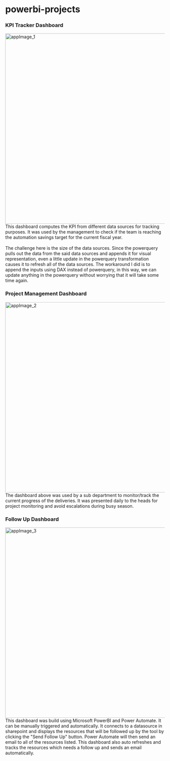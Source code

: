 # powerbi-projects

<h3>KPI Tracker Dashboard</h3>
<img src="https://user-images.githubusercontent.com/96763817/218354449-7d65cde3-f6ac-464f-a145-16ac0f764ba7.png" alt="appImage_1" width="600">
This dashboard computes the KPI from different data sources for tracking purposes. It was used by the management to check if the team is reaching the automation savings target for the current fiscal year. <br> <br>
The challenge here is the size of the data sources. Since the powerquery pulls out the data from the said data sources and appends it for visual representation, even a little update in the powerquery transformation causes it to refresh all of the data sources. The workaround I did is to append the inputs using DAX instead of powerquery, in this way, we can update anything in the powerquery without worrying that it will take some time again.

<h3>Project Management Dashboard</h3>
<img src="https://user-images.githubusercontent.com/96763817/218354666-3538b06f-89b8-4462-833a-f12a178fb89a.png" alt="appImage_2" width="600">
The dashboard above was used by a sub department to monitor/track the current progress of the deliveries. It was presented daily to the heads for project monitoring and avoid escalations during busy season. 

<h3>Follow Up Dashboard</h3>
<img src="https://user-images.githubusercontent.com/96763817/218354693-7ed38ea9-1520-480e-b163-d961455c9703.png" alt="appImage_3" width="600">
This dashboard was build using Microsoft PowerBI and Power Automate. It can be manually triggered and automatically. It connects to a datasource in sharepoint and displays the resources that will be followed up by the tool by clicking the "Send Follow Up" button. Power Automate will then send an email to all of the resources listed. This dashboard also auto refreshes and tracks the resources which needs a follow up  and sends an email automatically.
